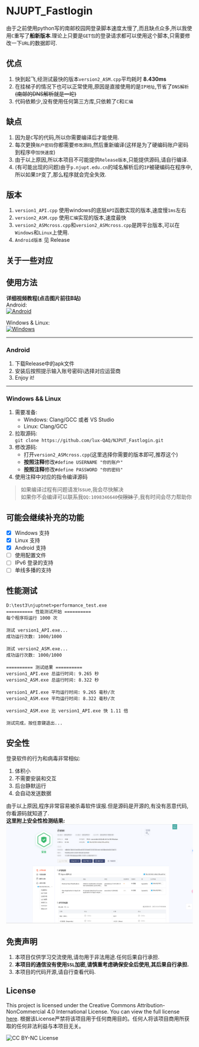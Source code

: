 # NJUPT_Fastlogin 

由于之前使用python写的南邮校园网登录脚本速度太慢了,而且缺点众多,所以我使用`C`重写了**船新版本**.理论上只要是`GET包`的登录请求都可以使用这个脚本,只需要修改一下`URL`的数据即可.

## 优点
1. 快到起飞,经测试最快的版本`version2_ASM.cpp`平均耗时 **8.430ms** 
2. 在挂梯子的情况下也可以正常使用,原因是直接使用的是`IP地址`,节省了`DNS解析`~~(南邮的DNS解析就是一坨)~~
3. 代码依赖少,没有使用任何第三方库,只依赖了`C`和`汇编`

## 缺点
1. 因为是`C`写的代码,所以你需要编译后才能使用.
2. 每次更换`账户密码`你都需要`修改源码`,然后重新编译(这样是为了硬编码账户密码到程序中`加快速度`)
3. 由于以上原因,所以本项目不可能提供`Release版本`,只能提供源码,请自行编译.
4. (有可能出现的问题)由于`p.njupt.edu.cn`的域名解析后的`IP`被硬编码在程序中,所以如果`IP`变了,那么程序就会完全失效.

## 版本
1. `version1_API.cpp` 使用windows的底层`API`函数实现的版本,速度慢`1ms`左右
2. `version2_ASM.cpp` 使用`汇编`实现的版本,速度最快
3. `version2_ASMcross.cpp`和`version2_ASMcross.cpp`是跨平台版本,可以在`Windows`和`Linux`上使用.
4. `Android版本` 见 Release

## 关于一些对应

## 使用方法
**详细视频教程(点击图片前往B站)**    
Android:    
[![Android](https://i2.hdslb.com/bfs/archive/9281b9203e08a67232165e417ef0aae2c767e84b.jpg@154w_87h)](https://www.bilibili.com/video/BV1MuRWY4Ema/)



Windows & Linux:      
[![Windows](https://i2.hdslb.com/bfs/archive/61f58444f3570f2753e5b624f77816e1739f50d5.jpg@154w_87h)](https://www.bilibili.com/video/BV1MuRWY4E2b/)

---

### Android
1. 下载Release中的apk文件
2. 安装后按照提示输入账号密码\选择对应运营商
3. Enjoy it!
---
### Windows && Linux
1. 需要准备:
    - Windows: Clang/GCC 或者 VS Studio
    - Linux: Clang/GCC
2. 拉取源码:  
`git clone https://github.com/lux-QAQ/NJPUT_Fastlogin.git`
1. 修改源码:  
    - 打开`version2_ASMcross.cpp`(这里选择你需要的版本即可,推荐这个)
    - **按照注释**修改`#define USERNAME "你的账户"`
    - **按照注释**修改`#define PASSWORD "你的密码"` 
2. 使用注释中对应的指令编译源码

> 如果编译过程有问题请发Issue,我会尽快解决   
> 如果你不会编译可以联系我`QQ:1098346640`~~仅限妹子~~,我有时间会尽力帮助你
## 可能会继续补充的功能
- [x] Windows 支持
- [x] Linux   支持
- [x] Android 支持
- [ ] 使用配置文件
- [ ] IPv6 登录的支持
- [ ] 单线多播的支持

## 性能测试
``` shell
D:\test3\njuptnet>performance_test.exe                                                                                     
========== 性能测试开始 ==========                                                                                         
每个程序将运行 1000 次

测试 version1_API.exe...
成功运行次数: 1000/1000        

测试 version2_ASM.exe...
成功运行次数: 1000/1000        

========== 测试结果 ==========
version1_API.exe 总运行时间: 9.265 秒
version2_ASM.exe 总运行时间: 8.322 秒

version1_API.exe 平均运行时间: 9.265 毫秒/次
version2_ASM.exe 平均运行时间: 8.322 毫秒/次

version2_ASM.exe 比 version1_API.exe 快 1.11 倍

测试完成，按任意键退出...
```
## 安全性
登录软件的行为和病毒非常相似:
1. 体积小
2. 不需要安装和交互
3. 后台静默运行
4. 会自动发送数据

由于以上原因,程序非常容易被杀毒软件误报.但是源码是开源的,有没有恶意代码,你看源码就知道了.    
**这里附上安全性检测结果:**
![安全性检测结果](./img/de.png)

## 免责声明
1. 本项目仅供学习交流使用,请勿用于非法用途.任何后果自行承担.
2. **本项目的通信没有使用`SSL`加密,请慎重考虑确保安全后使用,其后果自行承担.**
3. 本项目的代码开源,请自行查看代码.

## License

This project is licensed under the Creative Commons Attribution-NonCommercial 4.0 International License. You can view the full license [here](LICENSE).
根据该License严禁将该项目用于任何商用目的。任何人将该项目商用所获取的任何非法利益与本项目无关。

![CC BY-NC License](https://licensebuttons.net/l/by-nc/4.0/88x31.png)
